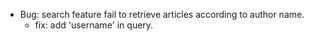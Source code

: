 * Bug: search feature fail to retrieve articles according to author name.
  * fix: add 'username' in query.